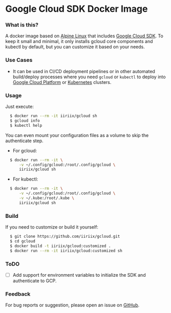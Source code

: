 Google Cloud SDK Docker Image
=======

### What is this?
A docker image based on [Alpine Linux](https://alpinelinux.org/) that includes [Google Cloud SDK](https://cloud.google.com/sdk/). To keep it small and minimal, it only installs gcloud core components and kubectl by default, but you can customize it based on your needs.

### Use Cases
* It can be used in CI/CD deployment pipelines or in other automated build/deploy processes where you need `gcloud` or `kubectl` to deploy into [Google Cloud Platform](https://cloud.google.com/) or [Kubernetes](https://kubernetes.io/) clusters.

### Usage
Just execute:
```bash
  $ docker run --rm -it iiriix/gcloud sh
  $ gcloud info
  $ kubectl help
```
You can even mount your configuration files as a volume to skip the authenticate step.

* For gcloud:

```bash
  $ docker run --rm -it \
      -v ~/.config/gcloud:/root/.config/gcloud \
      iiriix/gcloud sh
```

* For kubectl:

```bash
  $ docker run --rm -it \
      -v ~/.config/gcloud:/root/.config/gcloud \
      -v ~/.kube:/root/.kube \
      iiriix/gcloud sh
```

### Build
If you need to customize or build it yourself:
```bash
  $ git clone https://github.com/iiriix/gcloud.git
  $ cd gcloud
  $ docker build -t iiriix/gcloud:customized .
  $ docker run --rm -it iiriix/gcloud:customized sh
```

### ToDO
- [ ] Add support for environment variables to initialize the SDK and authenticate to GCP.

### Feedback
For bug reports or suggestion, please open an issue on [GitHub](https://github.com/iiriix/gcloud/issues).
